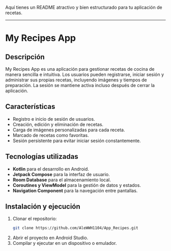 Aquí tienes un README atractivo y bien estructurado para tu aplicación de recetas.  

---

# **My Recipes App**  

## **Descripción**  
My Recipes App es una aplicación para gestionar recetas de cocina de manera sencilla e intuitiva. Los usuarios pueden registrarse, iniciar sesión y administrar sus propias recetas, incluyendo imágenes y tiempos de preparación. La sesión se mantiene activa incluso después de cerrar la aplicación.  

## **Características**  
- Registro e inicio de sesión de usuarios.  
- Creación, edición y eliminación de recetas.  
- Carga de imágenes personalizadas para cada receta.  
- Marcado de recetas como favoritas.  
- Sesión persistente para evitar iniciar sesión constantemente.  

## **Tecnologías utilizadas**  
- **Kotlin** para el desarrollo en Android.  
- **Jetpack Compose** para la interfaz de usuario.  
- **Room Database** para el almacenamiento local.  
- **Coroutines y ViewModel** para la gestión de datos y estados.  
- **Navigation Component** para la navegación entre pantallas.  

## **Instalación y ejecución**  
1. Clonar el repositorio:  
   ```sh
   git clone https://github.com/AleWWH1104/App_Recipes.git
   ```
2. Abrir el proyecto en Android Studio.  
3. Compilar y ejecutar en un dispositivo o emulador.  
